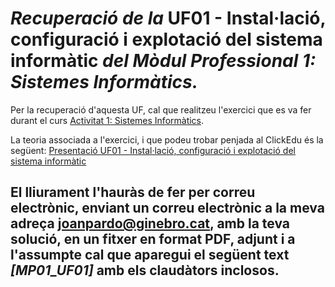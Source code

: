 # *Recuperació de la* **UF01 - Instal·lació, configuració i explotació del sistema informàtic** *del Mòdul Professional 1: Sistemes Informàtics.*

Per la recuperació d'aquesta UF, cal que realitzeu l'exercici que es va fer durant el curs
[Activitat 1: Sistemes Informàtics](https://drive.google.com/file/d/1enZ62b02lCtBA3S99KVnDS1vxnI1O2j9/view?usp=sharing). 

La teoria associada a l'exercici, i que podeu trobar penjada al ClickEdu és la següent:
[Presentació UF01 - Instal·lació, configuració i explotació del sistema informàtic](https://drive.google.com/open?id=1CLGaEPeCsEpaSocV8MWO9N0kjwqXVRKM)

## El lliurament l'hauràs de fer per correu electrònic, enviant un correu electrònic a la meva adreça joanpardo@ginebro.cat, amb la teva solució, en un fitxer en format PDF, adjunt i a l'assumpte cal que aparegui el següent text ***[MP01_UF01]*** amb els claudàtors inclosos.

